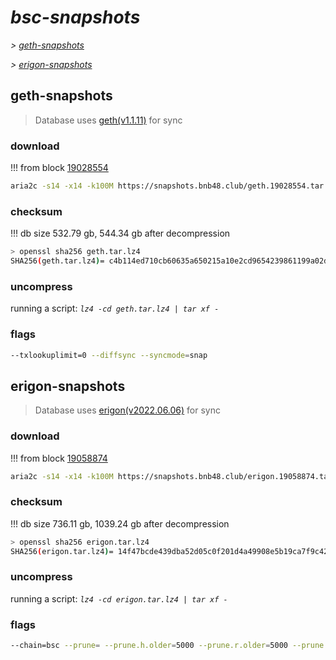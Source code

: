 # *bsc-snapshots*


*\> [geth-snapshots](#geth-snapshots)*

*\> [erigon-snapshots](#erigon-snapshots)*


## geth-snapshots


> Database uses [geth(v1.1.11)](https://github.com/bnb-chain/bsc/releases/tag/v1.1.11) for sync


### download

<!-- begin_geth -->

!!! from block [19028554](https://bscscan.com/block/19028554)
```bash
aria2c -s14 -x14 -k100M https://snapshots.bnb48.club/geth.19028554.tar.lz4 -o geth.tar.lz4
```


### checksum


!!! db size 532.79 gb, 544.34 gb after decompression
```bash
> openssl sha256 geth.tar.lz4
SHA256(geth.tar.lz4)= c4b114ed710cb60635a650215a10e2cd9654239861199a02dede8665c4bc1395
```

<!-- end_geth -->

### uncompress


running a script: _`lz4 -cd geth.tar.lz4 | tar xf -`_


### flags


```bash
--txlookuplimit=0 --diffsync --syncmode=snap
```


## erigon-snapshots


> Database uses [erigon(v2022.06.06)](https://github.com/ledgerwatch/erigon/releases/tag/v2022.06.06) for sync


### download

<!-- begin_erigon -->

!!! from block [19058874](https://bscscan.com/block/19058874)
```bash
aria2c -s14 -x14 -k100M https://snapshots.bnb48.club/erigon.19058874.tar.lz4 -o erigon.tar.lz4
```


### checksum


!!! db size 736.11 gb, 1039.24 gb after decompression
```bash
> openssl sha256 erigon.tar.lz4
SHA256(erigon.tar.lz4)= 14f47bcde439dba52d05c0f201d4a49908e5b19ca7f9c428ce34d4b43a78f67c
```

<!-- end_erigon -->

### uncompress


running a script: _`lz4 -cd erigon.tar.lz4 | tar xf -`_


### flags


```bash
--chain=bsc --prune= --prune.h.older=5000 --prune.r.older=5000 --prune.t.older=5000 --prune.c.older=5000 --db.pagesize=16k
```

